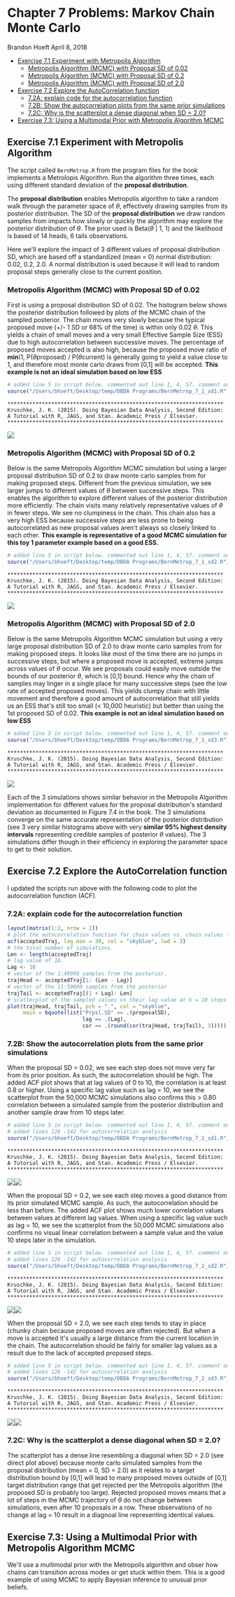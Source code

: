 Chapter 7 Problems: Markov Chain Monte Carlo
================
Brandon Hoeft
April 8, 2018

-   [Exercise 7.1 Experiment with Metropolis Algorithm](#exercise-7.1-experiment-with-metropolis-algorithm)
    -   [Metropolis Algorithm (MCMC) with Proposal SD of 0.02](#metropolis-algorithm-mcmc-with-proposal-sd-of-0.02)
    -   [Metropolis Algorithm (MCMC) with Proposal SD of 0.2](#metropolis-algorithm-mcmc-with-proposal-sd-of-0.2)
    -   [Metropolis Algorithm (MCMC) with Proposal SD of 2.0](#metropolis-algorithm-mcmc-with-proposal-sd-of-2.0)
-   [Exercise 7.2 Explore the AutoCorrelation function](#exercise-7.2-explore-the-autocorrelation-function)
    -   [7.2A: explain code for the autocorrelation function](#a-explain-code-for-the-autocorrelation-function)
    -   [7.2B: Show the autocorrelation plots from the same prior simulations](#b-show-the-autocorrelation-plots-from-the-same-prior-simulations)
    -   [7.2C: Why is the scatterplot a dense diagonal when SD = 2.0?](#c-why-is-the-scatterplot-a-dense-diagonal-when-sd-2.0)
-   [Exercise 7.3: Using a Multimodal Prior with Metropolis Algorithm MCMC](#exercise-7.3-using-a-multimodal-prior-with-metropolis-algorithm-mcmc)

Exercise 7.1 Experiment with Metropolis Algorithm
-------------------------------------------------

The script called `BernMetrop.R` from the program files for the book implements a Metrolopis Algorithm. Run the algorithm three times, each using different standard deviation of the **proposal distribution**.

The **proposal distribution** enables Metropolis algorithm to take a random walk through the parameter space of *θ*, effectively drawing samples from its posterior distribution. The SD of the **proposal distribution** we draw random samples from impacts how slowly or quickly the algorithm may explore the posterior distribution of *θ*. The prior used is Beta(*θ* | 1, 1) and the likelihood is based of 14 heads, 6 tails observations.

Here we'll explore the impact of 3 different values of proposal distribution SD, which are based off a standardized (mean = 0) normal distribution: 0.02, 0.2, 2.0. A normal distribution is used because it will lead to random proposal steps generally close to the current position.

### Metropolis Algorithm (MCMC) with Proposal SD of 0.02

First is using a proposal distribution SD of 0.02. The histogram below shows the posterior distribution followed by plots of the MCMC chain of the sampled posterior. The chain moves very slowly because the typical proposed move (+/- 1 SD or 68% of the time) is within only 0.02 *θ*. This yields a chain of small moves and a very small Effective Sample Size (ESS) due to high autocorrelation between successive moves. The percentage of proposed moves accepted is also high, because the proposed move ratio of **min**(1, P(*θ*proposed) / P(*θ*current) is generally going to yield a value close to 1, and therefore most monte carlo draws from \[0,1\] will be accepted. **This example is not an ideal simulation based on low ESS**

``` r
# added line 5 in script below. commented out line 1, 4, 57. comment out line 89 for openGraph so can generate the graph output in this RMarkdown script. Change seed in line 55 to 123. 
source("/Users/bhoeft/Desktop/temp/DBDA Programs/BernMetrop_7_1_sd1.R")
```


    *********************************************************************
    Kruschke, J. K. (2015). Doing Bayesian Data Analysis, Second Edition:
    A Tutorial with R, JAGS, and Stan. Academic Press / Elsevier.
    *********************************************************************

![](Ch7_Problems_files/figure-markdown_github/unnamed-chunk-1-1.png)

### Metropolis Algorithm (MCMC) with Proposal SD of 0.2

Below is the same Metropolis Algorithm MCMC simulation but using a larger proposal distribution SD of 0.2 to draw monte carlo samples from for making proposed steps. Different from the previous simulation, we see larger jumps to different values of *θ* between successive steps. This enables the algorithm to explore different values of the posterior distribution more efficiently. The chain visits many relatively representative values of *θ* in fewer steps. We see no clumpiness in the chain. This chain also has a very high ESS because successive steps are less prone to being autocorrelated as new proposal values aren't always so closely linked to each other. **This example is representative of a good MCMC simulation for this toy 1 parameter example based on a good ESS.**

``` r
# added line 5 in script below. commented out line 1, 4, 57. comment out line 89 for openGraph so can generate the graph output in this RMarkdown script. Change seed in line 55 to 123. 
source("/Users/bhoeft/Desktop/temp/DBDA Programs/BernMetrop_7_1_sd2.R")
```


    *********************************************************************
    Kruschke, J. K. (2015). Doing Bayesian Data Analysis, Second Edition:
    A Tutorial with R, JAGS, and Stan. Academic Press / Elsevier.
    *********************************************************************

![](Ch7_Problems_files/figure-markdown_github/unnamed-chunk-2-1.png)

### Metropolis Algorithm (MCMC) with Proposal SD of 2.0

Below is the same Metropolis Algorithm MCMC simulation but using a very large proposal distribution SD of 2.0 to draw monte carlo samples from for making proposed steps. It looks like most of the time there are no jumps in successive steps, but where a proposed move is accepted, extreme jumps across values of *θ* occur. We see proposals could easily move outside the bounds of our posterior *θ*, which is \[0,1\] bound. Hence why the chain of samples may linger in a single place for many successive steps (see the low rate of accepted proposed moves). This yields clumpy chain with little movement and therefore a good amount of autocorrelation that still yields us an ESS that's still too small (&lt; 10,000 heuristic) but better than using the 1st proposed SD of 0.02. **This example is not an ideal simulation based on low ESS**

``` r
# added line 5 in script below. commented out line 1, 4, 57. comment out line 89 for openGraph so can generate the graph output in this RMarkdown script. Change seed in line 55 to 123. 
source("/Users/bhoeft/Desktop/temp/DBDA Programs/BernMetrop_7_1_sd3.R")
```


    *********************************************************************
    Kruschke, J. K. (2015). Doing Bayesian Data Analysis, Second Edition:
    A Tutorial with R, JAGS, and Stan. Academic Press / Elsevier.
    *********************************************************************

![](Ch7_Problems_files/figure-markdown_github/unnamed-chunk-3-1.png)

Each of the 3 simulations shows similar behavior in the Metropolis Algorithm implementation for different values for the proposal distribution's standard deviation as documented in Figure 7.4 in the book. The 3 simulations converge on the same accurate representation of the posterior distribution (see 3 very similar histograms above with very **similar 95% highest density intervals** representing credible samples of posterior *θ* values). The 3 simulations differ though in their efficiency in exploring the parameter space to get to their solution.

Exercise 7.2 Explore the AutoCorrelation function
-------------------------------------------------

I updated the scripts run above with the following code to plot the autocorrelation function (ACF).

### 7.2A: explain code for the autocorrelation function

``` r
layout(matrix(1:2, nrow = 2))
# plot the autocorrelation function for chain values vs. chain values lag 0 to lag 30 steps behind.
acf(acceptedTraj, lag.max = 30, col = "skyblue", lwd = 3)
# the total number of simulations. 
Len <- length(acceptedTraj)
# lag value of 10.
Lag <- 10
# vector of the 1:49990 samples from the posterior.
trajHead <- acceptedTraj[1: (Len - Lag)]
# vector of the 11:50000 samples from the posterior
trajTail <- acceptedTraj[(1 + Lag): Len]
# scatterplot of the sampled values vs their lag value at k = 10 steps later 
plot(trajHead, trajTail, pch = ".", col = "skyblue",
     main = bquote(list("Prpsl.SD" == .(proposalSD),
                        lag == .(Lag),
                        cor == .(round(cor(trajHead, trajTail), 3)))))
```

### 7.2B: Show the autocorrelation plots from the same prior simulations

When the proposal SD = 0.02, we see each step does not move very far from its prior position. As such, the autocorrelation should be high. The added ACF plot shows that at lag values of 0 to 10, the correlation is at least 0.8 or higher. Using a specific lag value such as lag = 10, we see the scatterplot from the 50,000 MCMC simulations also confirms this &gt; 0.80 correlation between a simulated sample from the posterior distribution and another sample draw from 10 steps later.

``` r
# added line 5 in script below. commented out line 1, 4, 57. comment out line 89 for openGraph so can generate the graph output in this RMarkdown script. Change seed in line 55 to 123. 
# added lines 126 -142 for autocorrelation analysis
source("/Users/bhoeft/Desktop/temp/DBDA Programs/BernMetrop_7_2_sd1.R")
```


    *********************************************************************
    Kruschke, J. K. (2015). Doing Bayesian Data Analysis, Second Edition:
    A Tutorial with R, JAGS, and Stan. Academic Press / Elsevier.
    *********************************************************************

![](Ch7_Problems_files/figure-markdown_github/unnamed-chunk-5-1.png)![](Ch7_Problems_files/figure-markdown_github/unnamed-chunk-5-2.png)

When the proposal SD = 0.2, we see each step moves a good distance from its prior simulated MCMC sample. As such, the autocorrelation should be less than before. The added ACF plot shows much lower correlation values between values at different lag values. When using a specific lag value such as lag = 10, we see the scatterplot from the 50,000 MCMC simulations also confirms no visual linear correlation between a sample value and the value 10 steps later in the simulation.

``` r
# added line 5 in script below. commented out line 1, 4, 57. comment out line 89 for openGraph so can generate the graph output in this RMarkdown script. Change seed in line 55 to 123. 
# added lines 126 -142 for autocorrelation analysis
source("/Users/bhoeft/Desktop/temp/DBDA Programs/BernMetrop_7_2_sd2.R")
```


    *********************************************************************
    Kruschke, J. K. (2015). Doing Bayesian Data Analysis, Second Edition:
    A Tutorial with R, JAGS, and Stan. Academic Press / Elsevier.
    *********************************************************************

![](Ch7_Problems_files/figure-markdown_github/unnamed-chunk-6-1.png)![](Ch7_Problems_files/figure-markdown_github/unnamed-chunk-6-2.png)

When the proposal SD = 2.0, we see each step tends to stay in place (chunky chain because proposed moves are often rejected). But when a move is accepted it's usually a large distance from the current location in the chain. The autocorrelation should be fairly for smaller lag values as a result due to the lack of accepted proposed steps.

``` r
# added line 5 in script below. commented out line 1, 4, 57. comment out line 89 for openGraph so can generate the graph output in this RMarkdown script. Change seed in line 55 to 123. 
# added lines 126 -142 for autocorrelation analysis
source("/Users/bhoeft/Desktop/temp/DBDA Programs/BernMetrop_7_2_sd3.R")
```


    *********************************************************************
    Kruschke, J. K. (2015). Doing Bayesian Data Analysis, Second Edition:
    A Tutorial with R, JAGS, and Stan. Academic Press / Elsevier.
    *********************************************************************

![](Ch7_Problems_files/figure-markdown_github/unnamed-chunk-7-1.png)![](Ch7_Problems_files/figure-markdown_github/unnamed-chunk-7-2.png)

### 7.2C: Why is the scatterplot a dense diagonal when SD = 2.0?

The scatterplot has a dense line resembling a diagonal when SD = 2.0 (see direct plot above) because monte carlo simulated samples from the proposal distribution (mean = 0, SD = 2.0) as it relates to a target distribution bound by \[0,1\] will lead to many proposed moves outside of \[0,1\] target distribution range that get rejected per the Metropolis algorithm (the proposed SD is probably too large). Rejected proposed moves means that a lot of steps in the MCMC trajectory of *θ* do not change between simulations, even after 10 proposals in a row. These observations of no change at lag = 10 result in a diagnoal line representing identical values.

Exercise 7.3: Using a Multimodal Prior with Metropolis Algorithm MCMC
---------------------------------------------------------------------

We'll use a multimodal prior with the Metropolis algorithm and obser how chains can transition across modes or get stuck within them. This is a good example of using MCMC to apply Bayesian inference to unusual prior beliefs.
